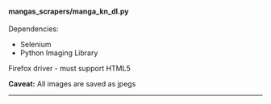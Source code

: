 #### mangas_scrapers/manga_kn_dl.py
Dependencies:
* Selenium
* Python Imaging Library

Firefox driver - must support HTML5

**Caveat:** All images are saved as jpegs

---

